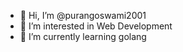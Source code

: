 - 👋 Hi, I’m @purangoswami2001
- 👀 I’m interested in Web Development 
- 🌱 I’m currently learning golang

<!---
purangoswami2001/purangoswami2001 is a ✨ special ✨ repository because its `README.md` (this file) appears on your GitHub profile.
You can click the Preview link to take a look at your changes.
--->
